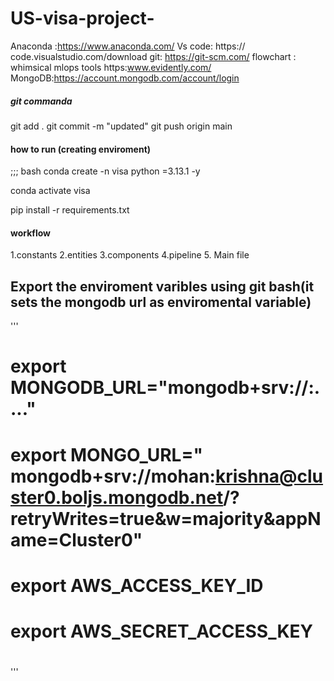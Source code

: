 # US-visa-project-

Anaconda :https://www.anaconda.com/
Vs code: https:// code.visualstudio.com/download
git: https://git-scm.com/
flowchart : whimsical
mlops tools https:www.evidently.com/
MongoDB:https://account.mongodb.com/account/login

##### git commanda
git add .
git commit -m "updated"
git push origin main

#### how to run (creating enviroment)
;;; bash
conda create -n visa python =3.13.1 -y

conda activate visa

pip install -r requirements.txt



#### workflow

1.constants
2.entities
3.components
4.pipeline
5. Main file
##  Export the enviroment varibles using git bash(it sets the mongodb url as enviromental variable)

'''

# export MONGODB_URL="mongodb+srv://<username>:<password>...."

# export MONGO_URL=" mongodb+srv://mohan:krishna@cluster0.boljs.mongodb.net/?retryWrites=true&w=majority&appName=Cluster0"




#  export AWS_ACCESS_KEY_ID 


# export AWS_SECRET_ACCESS_KEY 
# 


'''



